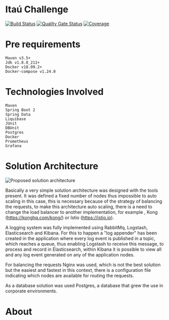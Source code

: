 # Itaú Challenge
[![Build Status](https://travis-ci.org/juniormazella/tasks.svg?branch=master)](https://travis-ci.org/juniormazella/tasks) [![Quality Gate Status](https://sonarcloud.io/api/project_badges/measure?project=juniormazella_tasks&metric=alert_status)](https://sonarcloud.io/dashboard?id=juniormazella_tasks) [![Coverage](https://sonarcloud.io/api/project_badges/measure?project=juniormazella_tasks&metric=coverage)](https://sonarcloud.io/dashboard?id=juniormazella_tasks)

# Pre requirements

    Maven v3.5+
    Jdk v1.8.0_211+
    Docker v18.09.2+
    Docker-compose v1.24.0

# Technologies Involved

    Maven
    Spring Boot 2
    Spring Data
    Liquibase
    JUnit
    DBUnit
    Postgres
    Docker
    Prometheus
    Grafana

# Solution Architecture
![Proposed solution architecture](https://github.com/juniormazella/tasks/blob/master/solution-architecture.png)

Basically a very simple solution architecture was designed with the tools present.
It was defined a fixed number of nodes thus impossible to auto scaling in this case, this is necessary because of the strategy of balancing the requests, to make this architecture auto scaling, there is a need to change the load balancer to another implementation, for example , Kong (https://konghq.com/kong/) or Istio (https://istio.io).

A logging system was fully implemented using RabbitMq, Logstash, Elasticsearch and Kibana. For this to happen a "log appender" has been created in the application where every log event is published in a topic, which reaches a queue, thus enabling Logstash to receive this message, to process and record in Elasticsearch, within Kibana it is possible to view all and any log event generated on any of the application nodes.

For balancing the requests Nginx was used, which is not the best solution but the easiest and fastest in this context, there is a configuration file indicating which nodes are available for routing the requests.

As a database solution was used Postgres, a database that grew the use in corporate environments.

# About